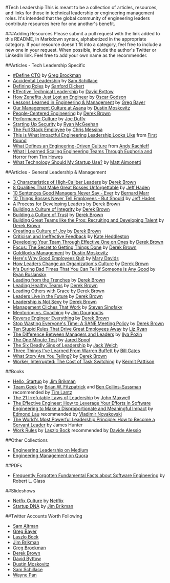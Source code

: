 #Tech Leadership
This is meant to be a collection of articles, resources, and links for those in technical leadership or engineering management roles. It's intended that the global community of engineering leaders contribute resources here for one another's benefit.

###Adding Resources
Please submit a pull request with the link added to this README, in Markdown syntax, alphabetized in the appropriate category. If your resource doesn't fit into a category, feel free to include a new one in your request. When possible, include the author's Twitter or LinkedIn link. Feel free to add your own name as the recommender.

##Articles - Tech Leadership Specific
- [#Define CTO](http://blog.gregbrockman.com/figuring-out-the-cto-role-at-stripe) by [Greg Brockman](https://twitter.com/thegdb)
- [Accidental Leadership](https://medium.com/on-management/accidental-leadership-1083f5d390cc) by [Sam Schillace](https://twitter.com/sschillace)
- [Defining Roles](https://medium.com/engineering-leadership/defining-roles-cto-and-or-vp-engineering-f1c7563643a3) by [Sanford Dickert](https://twitter.com/sanford)
- [Effective Technical Leadership](https://medium.com/@davidbyttow/effective-technical-leadership-b193a544e771) by [David Byttow](https://twitter.com/davidbyttow/)
- [How Zenefits Just Lost an Engineer](https://medium.com/@oscargodson/how-zenefits-just-lost-an-engineer-3f09898dbcf9) by [Oscar Godson](https://twitter.com/oscargodson)
- [Lessons Learned in Engineering & Management](https://medium.com/@gregbayer/lessons-learned-in-engineering-management-1e9c84c0245e) by [Greg Bayer](https://twitter.com/gregbayer)
- [Our Management Culture at Asana](https://blog.asana.com/2013/09/management-at-asana/) by [Dustin Moskovitz](http://twitter.com/moskov)
- [People-Centered Engineering](https://www.linkedin.com/pulse/people-centered-engineering-derek-brown) by [Derek Brown](https://twitter.com/derekbrown)
- [Performance Culture](http://joeduffyblog.com/2016/04/10/performance-culture/) by [Joe Duffy](https://twitter.com/xjoeduffyx)
- [Starting Up Security](https://medium.com/@magoo/starting-up-security-87839ab21bae) by [Ryan McGeehan](https://twitter.com/magoo)
- [The Full Stack Employee](https://medium.com/@chrismessina/the-full-stack-employee-ed0db089f0a1) by [Chris Messina](https://twitter.com/chrismessina)
- [This is What Impactful Engineering Leadership Looks Like](http://firstround.com/review/this-is-what-impactful-engineering-leadership-looks-like/) from [First Round](http://firstround.com/)
- [What Defines an Engineering-Driven Culture](https://www.linkedin.com/pulse/20131204212558-56725-what-defines-an-engineering-driven-culture) from [Andy Rachleff](https://twitter.com/arachleff)
- [What I Learned Scaling Engineering Teams Through Euphoria and Horror](http://firstround.com/review/what-i-learned-scaling-engineering-teams-through-euphoria-and-horror/) from [Tim Howes](https://www.linkedin.com/pub/tim-howes/0/9a/20b)
- [What Technology Should My Startup Use?](http://matt.aimonetti.net/posts/2013/08/27/what-technology-should-my-startup-use/) by [Matt Aimonetti](https://twitter.com/mattetti)

##Articles - General Leadership & Management
- [3 Characteristics of High-Caliber Leaders](https://www.linkedin.com/pulse/20140408205446-9454814-3-characteristics-of-high-caliber-leaders) by [Derek Brown](https://twitter.com/derekbrown)
- [8 Qualities That Make Great Bosses Unforgettable](https://www.linkedin.com/pulse/20140826123205-20017018-8-qualities-that-make-great-bosses-unforgettable) by [Jeff Haden](https://twitter.com/jeff_haden)
- [10 Sentences Good Managers Never Say - Ever](https://www.linkedin.com/pulse/10-sentences-good-managers-never-say-ever-bernard-marr) by [Bernard Marr](https://twitter.com/bernardmarr)
- [10 Things Bosses Never Tell Employees - But Should](https://www.linkedin.com/pulse/20140904123441-20017018-ten-things-bosses-never-tell-employees-but-should) by [Jeff Haden](https://twitter.com/jeff_haden)
- [A Process for Developing Leaders](https://www.linkedin.com/pulse/20140508001449-9454814-a-process-for-developing-leaders) by [Derek Brown](https://twitter.com/derekbrown)
- [Building a Culture of Integrity](https://www.linkedin.com/pulse/20140501050656-9454814-building-a-culture-of-integrity) by [Derek Brown](https://twitter.com/derekbrown)
- [Building a Culture of Trust](https://www.linkedin.com/pulse/20140427213220-9454814-building-a-culture-of-trust) by [Derek Brown](https://twitter.com/derekbrown)
- [Building Great Teams like the Pros: Recruiting and Developing Talent](https://www.linkedin.com/pulse/building-great-teams-like-pros-recruiting-developing-talent-brown) by [Derek Brown](https://twitter.com/derekbrown)
- [Creating a Culture of Joy](https://www.linkedin.com/pulse/20140424034837-9454814-creating-a-culture-of-joy) by [Derek Brown](https://twitter.com/derekbrown)
- [Criticism and Ineffective Feedback](https://www.kateheddleston.com/blog/criticism-and-ineffective-feedback) by [Kate Heddleston](https://twitter.com/heddle317)
- [Developing Your Team Through Effective One on Ones](https://www.linkedin.com/pulse/20141014225751-9454814-effective-one-on-ones) by [Derek Brown](https://twitter.com/derekbrown)
- [Focus: The Secret to Getting Things Done](https://www.linkedin.com/pulse/20140612175658-9454814-f-o-c-u-s-the-secret-to-getting-things-done) by [Derek Brown](https://twitter.com/derekbrown)
- [Goldilocks Management](https://medium.com/bridge-collection/goldilocks-management-c01c6846e06e) by [Dustin Moskovitz](https://twitter.com/moskov)
- [Here's Why Good Employees Quit](https://www.linkedin.com/pulse/20141016131108-112905525-here-s-why-good-employees-quit) by [Mary Davids](https://twitter.com/mvdavids)
- [How Leaders Change an Organization's Culture](https://www.linkedin.com/pulse/20140610181306-9454814-culture-flows-downstream-how-leaders-change-an-organization-s-culture) by [Derek Brown](https://twitter.com/derekbrown)
- [It's During Bad Times That You Can Tell if Someone is Any Good](https://www.linkedin.com/pulse/20140609232841-678940-it-s-during-bad-times-that-you-can-tell-if-someone-is-any-good) by [Ryan Roslansky](https://twitter.com/ryros)
- [Leading from the Trenches](https://www.linkedin.com/pulse/leading-from-trenches-derek-brown) by [Derek Brown](https://twitter.com/derekbrown)
- [Leading Healthy Teams](https://www.linkedin.com/pulse/20141105152742-9454814-leading-healthy-teams) by [Derek Brown](https://twitter.com/derekbrown)
- [Leading Others with Grace](https://www.linkedin.com/pulse/20140504231741-9454814-grace-in-the-workplace) by [Derek Brown](https://twitter.com/derekbrown)
- [Leaders Live in the Future](https://www.linkedin.com/pulse/20141029222045-9454814-leaders-live-in-the-future) by [Derek Brown](https://twitter.com/derekbrown)
- [Leadership is Not Sexy](https://www.linkedin.com/pulse/20140602184925-9454814-leadership-is-not-sexy) by [Derek Brown](https://twitter.com/derekbrown)
- [Management Cliches That Work](http://blog.learningbyshipping.com/2014/10/23/management-cliches-that-work/) by [Steven Sinofsky](https://twitter.com/stevesi)
- [Mentoring vs. Coaching](https://www.linkedin.com/pulse/20140717215307-2831004-mentoring-vs-coaching) by [Jim Gourgoutis](https://www.linkedin.com/in/yojimg)
- [Reverse Engineer Everything](https://www.linkedin.com/pulse/20140512000914-9454814-reverse-engineer-everything) by [Derek Brown](https://twitter.com/derekbrown)
- [Stop Wasting Everyone's Time: A SANE Meeting Policy](https://www.linkedin.com/pulse/stop-wasting-everyones-time-sane-meeting-policy-derek-brown) by [Derek Brown](https://twitter.com/derekbrown)
- [Ten Stupid Rules That Drive Great Employees Away](https://www.linkedin.com/pulse/20141114143018-52594-ten-stupid-rules-that-drive-great-employees-away) by [Liz Ryan](https://twitter.com/humanworkplace)
- [The Difference Between Managers and Leaders](https://www.linkedin.com/pulse/20130529150715-5799319-the-difference-between-managers-and-leaders) by [Ilya Pozin](https://twitter.com/ilyaneversleeps)
- [The One Minute Test](https://medium.com/@jmspool/the-one-minute-test-68738cb111ea) by [Jared Spool](https://twitter.com/jmspool)
- [The Six Deadly Sins of Leadership](https://www.linkedin.com/pulse/20130327154206-86541065-the-six-deadly-sins-of-leadership) by [Jack Welch](https://twitter.com/jack_welch)
- [Three Things I've Learned From Warren Buffett](https://www.linkedin.com/pulse/20130612065727-251749025-three-things-i-ve-learned-from-warren-buffett) by [Bill Gates](https://twitter.com/billgates)
- [What Story Are You Telling?](https://www.linkedin.com/pulse/what-story-you-telling-leader-derek-brown) by [Derek Brown](https://twitter.com/derekbrown)
- [Worker, Interrupted: The Cost of Task Switching](http://www.fastcompany.com/944128/worker-interrupted-cost-task-switching) by [Kermit Pattison](http://www.fastcompany.com/user/kermit-pattison)

##Books
- [Hello, Startup](http://www.hello-startup.net/) by [Jim Brikman](https://twitter.com/brikis98/)
- [Team Geek](http://www.amazon.com/Team-Geek-Software-Developers-Working/dp/1449302440) by [Brian W. Fitzpatrick](https://twitter.com/therealfitz) and [Ben Collins-Sussman](https://twitter.com/sussman) recommended by [Tim Lantz](https://www.linkedin.com/in/tslantz)
- [The 21 Irrefutable Laws of Leadership](http://www.amazon.com/gp/product/1480554030/ref=as_li_tl?ie=UTF8&camp=1789&creative=390957&creativeASIN=1480554030&linkCode=as2&tag=derekbrown-20&linkId=XKGYTNJTVCE3N7UV) by [John Maxwell](https://twitter.com/johncmaxwell)
- [The Effective Engineer: How to Leverage Your Efforts in Software Engineering to Make a Disproportionate and Meaningful Impact](http://www.amazon.com/The-Effective-Engineer-Engineering-Disproportionate/dp/0996128107) by [Edmond Lau](https://twitter.com/edmondlau) recommended by [Vladimir Novakovski](https://twitter.com/vnovakovski)
- [The World's Most Powerful Leadership Principle: How to Become a Servant Leader](http://www.amazon.com/gp/product/140005334X/ref=as_li_tl?ie=UTF8&camp=1789&creative=390957&creativeASIN=140005334X&linkCode=as2&tag=derekbrown-20&linkId=5GE34WEYF5UMQYSR) by James Hunter
- [Work Rules]() by [Laszlo Bock](https://twitter.com/laszlobock2718) recommended by [Davide Alessio](https://www.linkedin.com/in/dalessio)

##Other Collections
- [Engineering Leadership on Medium](https://medium.com/engineering-leadership)
- [Engineering Management on Quora](https://www.quora.com/Engineering-Management)

##PDFs
- [Frequently Forgotten Fundamental Facts about Software Engineering](http://www.kictanet.or.ke/wp-content/uploads/2012/08/Forgotten-Fundamentals-IEEE-Software-May2001.pdf) by Robert L. Glass

##Slideshows
- [Netfix Culture](http://www.slideshare.net/reed2001/culture-2009) by [Netflix](https://twitter.com/netflix)
- [Startup DNA](http://www.slideshare.net/brikis98/startup-dna) by [Jim Brikman](https://twitter.com/brikis98/)

##Twitter Accounts Worth Following
- [Sam Altman](https://twitter.com/sama)
- [Greg Bayer](https://twitter.com/gregbayer)
- [Laszlo Bock](https://twitter.com/laszlobock2718)
- [Jim Brikman](https://twitter.com/brikis98)
- [Greg Brockman](https://twitter.com/thegdb)
- [Derek Brown](https://twitter.com/derekbrown)
- [David Byttow](https://twitter.com/davidbyttow)
- [Dustin Moskovitz](https://twitter.com/moskov)
- [Sam Schillace](https://twitter.com/sschillace)
- [Wayne Pan](https://twitter.com/waynep)
